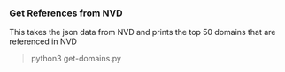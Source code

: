 ### Get References from NVD

This takes the json data from NVD and prints the top 50 domains that are referenced in NVD

> python3 get-domains.py
